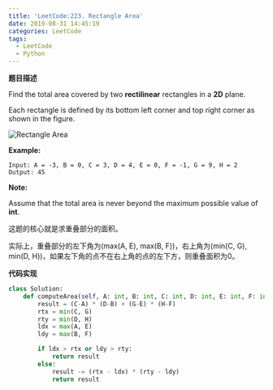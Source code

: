 ```yaml
---
title: 'LeetCode:223. Rectangle Area'
date: 2019-08-31 14:45:19
categories: LeetCode
tags:
  - LeetCode
  - Python
---
```


**题目描述**

Find the total area covered by two **rectilinear** rectangles in a **2D** plane.

Each rectangle is defined by its bottom left corner and top right corner as shown in the figure.

![Rectangle Area](https://assets.leetcode.com/uploads/2018/10/22/rectangle_area.png)

**Example:**

```
Input: A = -3, B = 0, C = 3, D = 4, E = 0, F = -1, G = 9, H = 2
Output: 45
```

**Note:**

Assume that the total area is never beyond the maximum possible value of **int**.

<!--more-->



这题的核心就是求重叠部分的面积。

实际上，重叠部分的左下角为(max(A, E), max(B, F))，右上角为(min(C, G), min(D, H))，如果左下角的点不在右上角的点的左下方，则重叠面积为0。

**代码实现**

```python
class Solution:
    def computeArea(self, A: int, B: int, C: int, D: int, E: int, F: int, G: int, H: int) -> int:
        result = (C-A) * (D-B) + (G-E) * (H-F)
        rtx = min(C, G)
        rty = min(D, H)
        ldx = max(A, E)
        ldy = max(B, F)

        if ldx > rtx or ldy > rty:
            return result
        else:
            result -= (rtx - ldx) * (rty - ldy)
            return result

```

